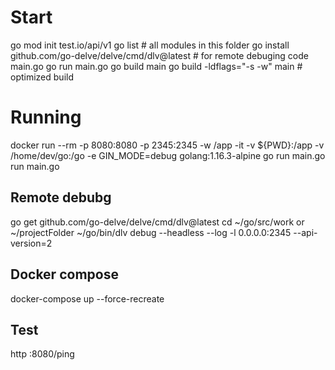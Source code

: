 
# Start
go mod init test.io/api/v1
go list # all modules in this folder
go install github.com/go-delve/delve/cmd/dlv@latest # for remote debuging
code main.go
go run main.go
go build main
go build -ldflags="-s -w" main # optimized build

# Running
docker run --rm -p 8080:8080 -p 2345:2345 -w /app -it -v ${PWD}:/app -v /home/dev/go:/go -e GIN_MODE=debug golang:1.16.3-alpine go run main.go
run main.go

## Remote debubg
go get github.com/go-delve/delve/cmd/dlv@latest
cd ~/go/src/work or ~/projectFolder
~/go/bin/dlv debug --headless --log -l 0.0.0.0:2345 --api-version=2

## Docker compose

docker-compose up --force-recreate

## Test
http :8080/ping